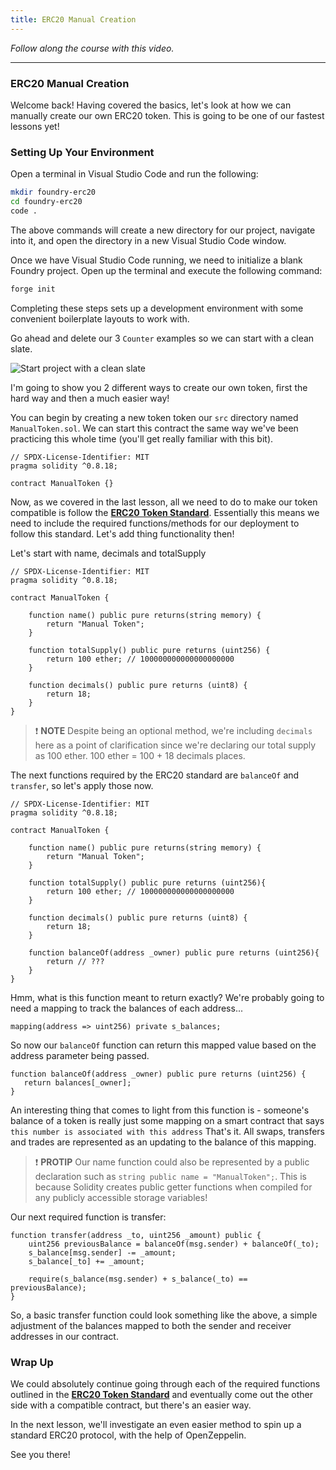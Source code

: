 ```yaml
---
title: ERC20 Manual Creation
---
```


_Follow along the course with this video._

---

### ERC20 Manual Creation

Welcome back! Having covered the basics, let's look at how we can manually create our own ERC20 token. This is going to be one of our fastest lessons yet!

### Setting Up Your Environment

Open a terminal in Visual Studio Code and run the following:

```sh
mkdir foundry-erc20
cd foundry-erc20
code .
```

The above commands will create a new directory for our project, navigate into it, and open the directory in a new Visual Studio Code window.

Once we have Visual Studio Code running, we need to initialize a blank Foundry project. Open up the terminal and execute the following command:

```sh
forge init
```

Completing these steps sets up a development environment with some convenient boilerplate layouts to work with.

Go ahead and delete our 3 `Counter` examples so we can start with a clean slate.

![Start project with a clean slate](https://github.com/Cyfrin/Updraft/blob/main/static/foundry-erc20s/2-erc20-manual-creation/erc20-manual-creation1.png?raw=true)

I'm going to show you 2 different ways to create our own token, first the hard way and then a much easier way!

You can begin by creating a new token token our `src` directory named `ManualToken.sol`. We can start this contract the same way we've been practicing this whole time (you'll get really familiar with this bit).

```solidity
// SPDX-License-Identifier: MIT
pragma solidity ^0.8.18;

contract ManualToken {}
```

Now, as we covered in the last lesson, all we need to do to make our token compatible is follow the [**ERC20 Token Standard**](https://eips.ethereum.org/EIPS/eip-20). Essentially this means we need to include the required functions/methods for our deployment to follow this standard. Let's add thing functionality then!

Let's start with name, decimals and totalSupply

```solidity
// SPDX-License-Identifier: MIT
pragma solidity ^0.8.18;

contract ManualToken {

    function name() public pure returns(string memory) {
        return "Manual Token";
    }

    function totalSupply() public pure returns (uint256) {
        return 100 ether; // 100000000000000000000
    }

    function decimals() public pure returns (uint8) {
        return 18;
    }
}
```

> ❗ **NOTE**
> Despite being an optional method, we're including `decimals` here as a point of clarification since we're declaring our total supply as 100 ether. 100 ether = 100 + 18 decimals places.

The next functions required by the ERC20 standard are `balanceOf` and `transfer`, so let's apply those now.

```solidity
// SPDX-License-Identifier: MIT
pragma solidity ^0.8.18;

contract ManualToken {

    function name() public pure returns(string memory) {
        return "Manual Token";
    }

    function totalSupply() public pure returns (uint256){
        return 100 ether; // 100000000000000000000
    }

    function decimals() public pure returns (uint8) {
        return 18;
    }

    function balanceOf(address _owner) public pure returns (uint256){
        return // ???
    }
}
```

Hmm, what is this function meant to return exactly? We're probably going to need a mapping to track the balances of each address...

```solidity
mapping(address => uint256) private s_balances;
```

So now our `balanceOf` function can return this mapped value based on the address parameter being passed.

```solidity
function balanceOf(address _owner) public pure returns (uint256) {
   return balances[_owner];
}
```

An interesting thing that comes to light from this function is - someone's balance of a token is really just some mapping on a smart contract that says `this number is associated with this address` That's it. All swaps, transfers and trades are represented as an updating to the balance of this mapping.

> ❗ **PROTIP**
> Our name function could also be represented by a public declaration such as `string public name = "ManualToken";`. This is because Solidity creates public getter functions when compiled for any publicly accessible storage variables!

Our next required function is transfer:

```solidity
function transfer(address _to, uint256 _amount) public {
    uint256 previousBalance = balanceOf(msg.sender) + balanceOf(_to);
    s_balance[msg.sender] -= _amount;
    s_balance[_to] += _amount;

    require(s_balance(msg.sender) + s_balance(_to) == previousBalance);
}

```

So, a basic transfer function could look something like the above, a simple adjustment of the balances mapped to both the sender and receiver addresses in our contract.

### Wrap Up

We could absolutely continue going through each of the required functions outlined in the [**ERC20 Token Standard**](https://eips.ethereum.org/EIPS/eip-20) and eventually come out the other side with a compatible contract, but there's an easier way.

In the next lesson, we'll investigate an even easier method to spin up a standard ERC20 protocol, with the help of OpenZeppelin.

See you there!
